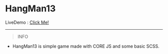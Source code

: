 # HangMan13

LiveDemo : [Click Me!](https://manan-d8.github.io/HangMan13/)

------------------------------------------------------------------
> INFO 
* HangMan13 is simple game made with CORE JS and some basic SCSS.

